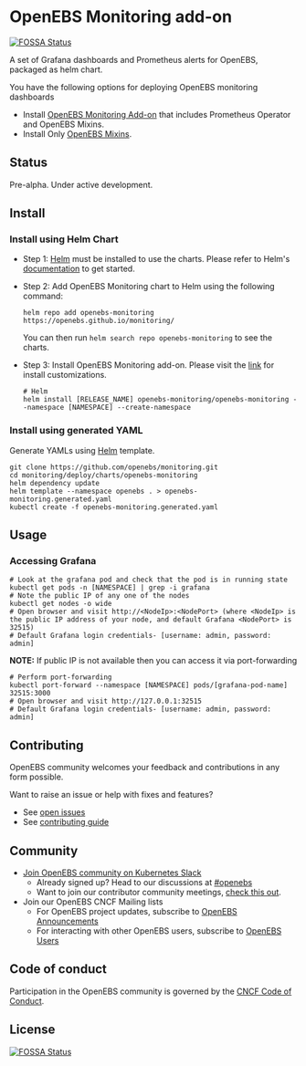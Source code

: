# OpenEBS Monitoring add-on
[![FOSSA Status](https://app.fossa.com/api/projects/git%2Bgithub.com%2Fopenebs%2Fmonitoring.svg?type=shield)](https://app.fossa.com/projects/git%2Bgithub.com%2Fopenebs%2Fmonitoring?ref=badge_shield)


A set of Grafana dashboards and Prometheus alerts for OpenEBS, packaged as helm chart.

You have the following options for deploying OpenEBS monitoring dashboards
- Install [OpenEBS Monitoring Add-on](#install) that includes Prometheus Operator and OpenEBS Mixins.
- Install Only [OpenEBS Mixins](./docs/guide.md).

## Status

Pre-alpha. Under active development.

## Install

### Install using Helm Chart

- Step 1: [Helm](https://helm.sh) must be installed to use the charts. Please refer to Helm's [documentation](https://helm.sh/docs/) to get started.

- Step 2: Add OpenEBS Monitoring chart to Helm using the following command:
  ```console
  helm repo add openebs-monitoring https://openebs.github.io/monitoring/
  ```

  You can then run `helm search repo openebs-monitoring` to see the charts.

- Step 3: Install OpenEBS Monitoring add-on. 
  Please visit the [link](./deploy/charts/openebs-monitoring/README.md) for install customizations.
  ```console
  # Helm
  helm install [RELEASE_NAME] openebs-monitoring/openebs-monitoring --namespace [NAMESPACE] --create-namespace
  ```

### Install using generated YAML

Generate YAMLs using [Helm](https://helm.sh) template.

```
git clone https://github.com/openebs/monitoring.git
cd monitoring/deploy/charts/openebs-monitoring
helm dependency update
helm template --namespace openebs . > openebs-monitoring.generated.yaml
kubectl create -f openebs-monitoring.generated.yaml
```

## Usage

### Accessing Grafana

```console
# Look at the grafana pod and check that the pod is in running state
kubectl get pods -n [NAMESPACE] | grep -i grafana
# Note the public IP of any one of the nodes
kubectl get nodes -o wide
# Open browser and visit http://<NodeIp>:<NodePort> (where <NodeIp> is the public IP address of your node, and default Grafana <NodePort> is 32515)
# Default Grafana login credentials- [username: admin, password: admin]
```

**NOTE:** If public IP is not available then you can access it via port-forwarding

```console
# Perform port-forwarding
kubectl port-forward --namespace [NAMESPACE] pods/[grafana-pod-name] 32515:3000
# Open browser and visit http://127.0.0.1:32515
# Default Grafana login credentials- [username: admin, password: admin]
```


## Contributing

OpenEBS community welcomes your feedback and contributions in any form possible.

Want to raise an issue or help with fixes and features?
- See [open issues](https://github.com/openebs/openebs/issues)
- See [contributing guide](./CONTRIBUTING.md)

## Community

- [Join OpenEBS community on Kubernetes Slack](https://kubernetes.slack.com)
  - Already signed up? Head to our discussions at [#openebs](https://kubernetes.slack.com/messages/openebs/)
  - Want to join our contributor community meetings, [check this out](https://github.com/openebs/openebs/blob/master/community/README.md).
- Join our OpenEBS CNCF Mailing lists
  - For OpenEBS project updates, subscribe to [OpenEBS Announcements](https://lists.cncf.io/g/cncf-openebs-announcements)
  - For interacting with other OpenEBS users, subscribe to [OpenEBS Users](https://lists.cncf.io/g/cncf-openebs-users)

## Code of conduct

Participation in the OpenEBS community is governed by the [CNCF Code of Conduct](https://github.com/cncf/foundation/blob/master/code-of-conduct.md).


## License
[![FOSSA Status](https://app.fossa.com/api/projects/git%2Bgithub.com%2Fopenebs%2Fmonitoring.svg?type=large)](https://app.fossa.com/projects/git%2Bgithub.com%2Fopenebs%2Fmonitoring?ref=badge_large)
